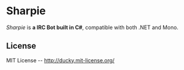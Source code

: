 # Sharpie
*Sharpie* is **a IRC Bot built in C#**, compatible with both .NET and Mono.
  
## License
MIT License -- http://ducky.mit-license.org/
